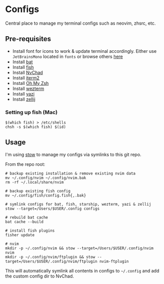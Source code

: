 # Configs

Central place to manage my terminal configs such as neovim, zhsrc, etc.

## Pre-requisites

- Install font for icons to work & update terminal accordingly.
Either use `JetBrainsMono` located in `fonts` or browse others [here](https://github.com/ryanoasis/nerd-fonts)
- Install [bat](https://github.com/sharkdp/bat)
- Install [fish](https://fishshell.com/)
- Install [NvChad](https://github.com/NvChad/NvChad)
- Install [iterm2](https://iterm2.com/)
- Install [Oh My Zsh](https://ohmyz.sh/#install)
- Install [wezterm](https://wezfurlong.org/wezterm/index.html)
- Install [yazi](https://yazi-rs.github.io/)
- Install [zellij](https://zellij.dev/)

### Setting up fish (Mac)

```shell
$(which fish) > /etc/shells
chsh -s $(which fish) $(id)
```

## Usage

I'm using [stow](https://www.gnu.org/software/stow/) to manage my configs via symlinks to this git repo.

From the repo root:

```shell
# backup existing installation & remove existing nvim data
mv ~/.config/nvim ~/.config/nvim.bak
rm -rf ~/.local/share/nvim

# backup existing fish config
mv ~/.config/fish/config.fish{,.bak}

# symlink configs for bat, fish, starship, wezterm, yazi & zellij
stow --target=/Users/$USER/.config configs

# rebuild bat cache
bat cache --build

# install fish plugins
fisher update

# nvim
mkdir -p ~/.config/nvim && stow --target=/Users/$USER/.config/nvim nvim
mkdir -p ~/.config/nvim/ftplugin && stow --target=/Users/$USER/.config/nvim/ftplugin nvim-ftplugin
```

This will automatically symlink all contents in configs to `~/.config` and add the custom config dir to NvChad.
